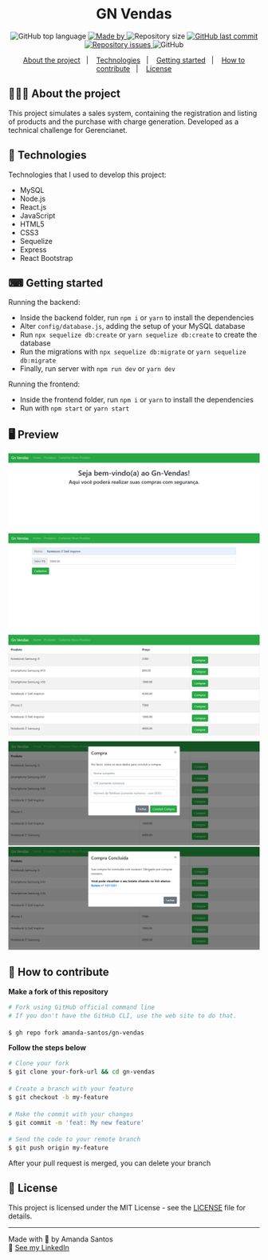 <h1 align="center">
 GN Vendas
</h1>

<p align="center">
  <img alt="GitHub top language" src="https://img.shields.io/github/languages/top/amanda-santos/gn-vendas">

  <a href="https://www.linkedin.com/in/amandasf/">
    <img alt="Made by" src="https://img.shields.io/badge/made%20by-Amanda%20Santos-gree">
  </a>
  
  <img alt="Repository size" src="https://img.shields.io/github/repo-size/amanda-santos/gn-vendas">
  
  <a href="https://github.com/amanda-santos/gn-vendas/commits/master">
    <img alt="GitHub last commit" src="https://img.shields.io/github/last-commit/amanda-santos/gn-vendas">
  </a>
  
  <a href="https://github.com/amanda-santos/gn-vendas/issues">
    <img alt="Repository issues" src="https://img.shields.io/github/issues/amanda-santos/gn-vendas">
  </a>
  
  <img alt="GitHub" src="https://img.shields.io/github/license/amanda-santos/gn-vendas">
</p>

<p align="center">
  <a href="#-about-the-project">About the project</a>&nbsp;&nbsp;&nbsp;|&nbsp;&nbsp;&nbsp;
  <a href="#-technologies">Technologies</a>&nbsp;&nbsp;&nbsp;|&nbsp;&nbsp;&nbsp;
  <a href="#-getting-started">Getting started</a>&nbsp;&nbsp;&nbsp;|&nbsp;&nbsp;&nbsp;
  <a href="#-how-to-contribute">How to contribute</a>&nbsp;&nbsp;&nbsp;|&nbsp;&nbsp;&nbsp;
  <a href="#-license">License</a>
</p>

## 👩🏻‍💻 About the project

<p>This project simulates a sales system, containing the registration and listing of products and the purchase with charge generation. Developed as a technical challenge for Gerencianet.</p>

## 🚀 Technologies

Technologies that I used to develop this project:

- MySQL
- Node.js
- React.js
- JavaScript
- HTML5
- CSS3
- Sequelize
- Express
- React Bootstrap

## ⌨ Getting started

Running the backend:
- Inside the backend folder, run `npm i` or `yarn` to install the dependencies
- Alter `config/database.js`, adding the setup of your MySQL database
- Run `npx sequelize db:create` or `yarn sequelize db:create` to create the database
- Run the migrations with `npx sequelize db:migrate` or `yarn sequelize db:migrate`
- Finally, run server with `npm run dev` or `yarn dev`

Running the frontend:
- Inside the frontend folder, run `npm i` or `yarn` to install the dependencies
- Run with `npm start` or `yarn start`

## 🖥 Preview

<img src="assets/home.PNG" />
<img src="assets/create-product.PNG" />
<img src="assets/products.PNG" />
<img src="assets/purchase.PNG" />
<img src="assets/purchase-completed.PNG" />

## 🤔 How to contribute

**Make a fork of this repository**

```bash
# Fork using GitHub official command line
# If you don't have the GitHub CLI, use the web site to do that.

$ gh repo fork amanda-santos/gn-vendas
```

**Follow the steps below**

```bash
# Clone your fork
$ git clone your-fork-url && cd gn-vendas

# Create a branch with your feature
$ git checkout -b my-feature

# Make the commit with your changes
$ git commit -m 'feat: My new feature'

# Send the code to your remote branch
$ git push origin my-feature
```

After your pull request is merged, you can delete your branch

## 📝 License

This project is licensed under the MIT License - see the [LICENSE](LICENSE) file for details.

---

Made with 💜 by Amanda Santos <br />
👋 [See my LinkedIn](https://www.linkedin.com/in/amandasf/)
